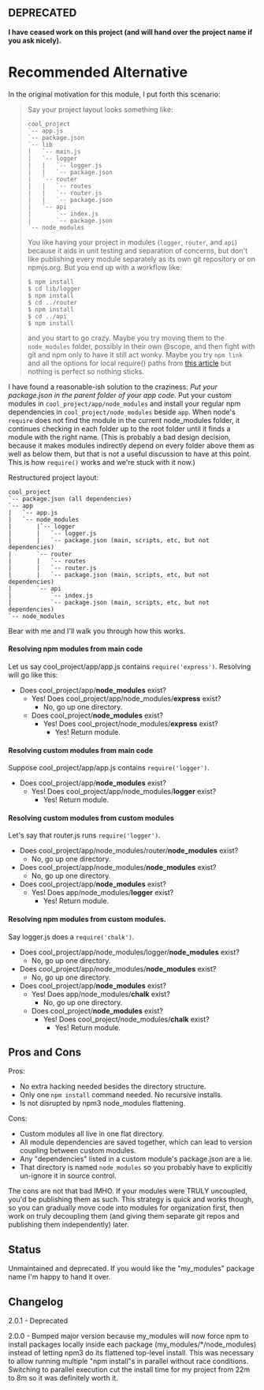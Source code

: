 ## DEPRECATED

**I have ceased work on this project (and will hand over the project name if you ask nicely).**

# Recommended Alternative

In the original motivation for this module, I put forth this scenario:

> Say your project layout looks something like:
> ```
> cool_project
> `-- app.js
> `-- package.json
> `-- lib
> |   `-- main.js
> |   `-- logger
> |   |   `-- logger.js
> |   |   `-- package.json
> |   `-- router
> |   |   `-- routes
> |   |   `-- router.js
> |   |   `-- package.json
> |   `-- api
> |       `-- index.js
> |       `-- package.json
> `-- node_modules
> ```
>
> You like having your project in modules (`logger`, `router`, and `api`) because it aids in unit testing and separation of concerns, but don't like publishing every module separately as its own git repository or on npmjs.org. But you end up with a workflow like:
>
> ```
> $ npm install
> $ cd lib/logger
> $ npm install
> $ cd ../router
> $ npm install
> $ cd ../api
> $ npm install
> ```
>
> and you start to go crazy. Maybe you try moving them to the `node_modules` folder, possibly in their own @scope, and then fight with git and npm only to have it still act wonky. Maybe you try `npm link` and all the options for local require() paths from [this article](https://gist.github.com/branneman/8048520) but nothing is perfect so nothing sticks.

I have found a reasonable-ish solution to the craziness: *Put your package.json in the parent folder
of your app code.* Put your custom modules in `cool_project/app/node_modules` and
install your regular npm dependencies in `cool_project/node_modules` beside `app`.
When node's `require` does not find the module in the current node_modules folder,
it continues checking in each folder up to the root folder until it finds a module with the
right name. (This is probably a bad design decision, because it makes modules indirectly
depend on every folder above them as well as below them, but that is not a useful discussion to have
at this point. This is how `require()` works and we're stuck with it now.)

Restructured project layout:

```
cool_project
`-- package.json (all dependencies)
`-- app
|   `-- app.js
|   `-- node_modules
|       |`-- logger
|       |   `-- logger.js
|       |   `-- package.json (main, scripts, etc, but not dependencies)
|       `-- router
|       |   `-- routes
|       |   `-- router.js
|       |   `-- package.json (main, scripts, etc, but not dependencies)
|       `-- api
|           `-- index.js
|           `-- package.json (main, scripts, etc, but not dependencies)
`-- node_modules
```

Bear with me and I'll walk you through how this works.

#### Resolving npm modules from main code
Let us say cool_project/app/app.js contains `require('express')`. Resolving will go like this:

- Does cool_project/app/**node_modules** exist?
  - Yes! Does cool_project/app/node_modules/**express** exist?
    - No, go up one directory.
  - Does cool_project/**node_modules** exist?
    - Yes! Does cool_project/node_modules/**express** exist?
      - Yes! Return module.

#### Resolving custom modules from main code
Suppose cool_project/app/app.js contains `require('logger')`.

- Does cool_project/app/**node_modules** exist?
  - Yes! Does cool_project/app/node_modules/**logger** exist?
    - Yes! Return module.

#### Resolving custom modules from custom modules
Let's say that router.js runs `require('logger')`.

- Does cool_project/app/node_modules/router/**node_modules** exist?
  - No, go up one directory.
- Does cool_project/app/node_modules/**node_modules** exist?
  - No, go up one directory.
- Does cool_project/app/**node_modules** exist?
  - Yes! Does app/node_modules/**logger** exist?
    - Yes! Return module.

#### Resolving npm modules from custom modules.
Say logger.js does a `require('chalk')`.

- Does cool_project/app/node_modules/logger/**node_modules** exist?
  - No, go up one directory.
- Does cool_project/app/node_modules/**node_modules** exist?
  - No, go up one directory.
- Does cool_project/app/**node_modules** exist?
  - Yes! Does app/node_modules/**chalk** exist?
    - No, go up one directory.
  - Does cool_project/**node_modules** exist?
    - Yes! Does cool_project/node_modules/**chalk** exist?
      - Yes! Return module.

## Pros and Cons

Pros:

- No extra hacking needed besides the directory structure.
- Only one `npm install` command needed. No recursive installs.
- Is not disrupted by npm3 node_modules flattening.

Cons:

- Custom modules all live in one flat directory.
- All module dependencies are saved together, which can lead to version coupling between custom modules.
- Any "dependencies" listed in a custom module's package.json are a lie.
- That directory is named `node_modules` so you probably have to explicitly un-ignore it in source control.

The cons are not that bad IMHO. If your modules were TRULY uncoupled, you'd be publishing them as such. This strategy
is quick and works though, so you can gradually move code into modules for organization first, then work on
truly decoupling them (and giving them separate git repos and publishing them independently) later.

## Status

Unmaintained and deprecated. If you would like the "my_modules" package name I'm happy to hand it over.

## Changelog

2.0.1 - Deprecated

2.0.0 - Bumped major version because my_modules will now force npm to install packages locally inside each package (my_modules/*/node_modules) instead of letting npm3 do its flattened top-level install. This was necessary to allow running multiple "npm install"s in parallel without race conditions. Switching to parallel execution cut the install time for my project from 22m to 8m so it was definitely worth it.
